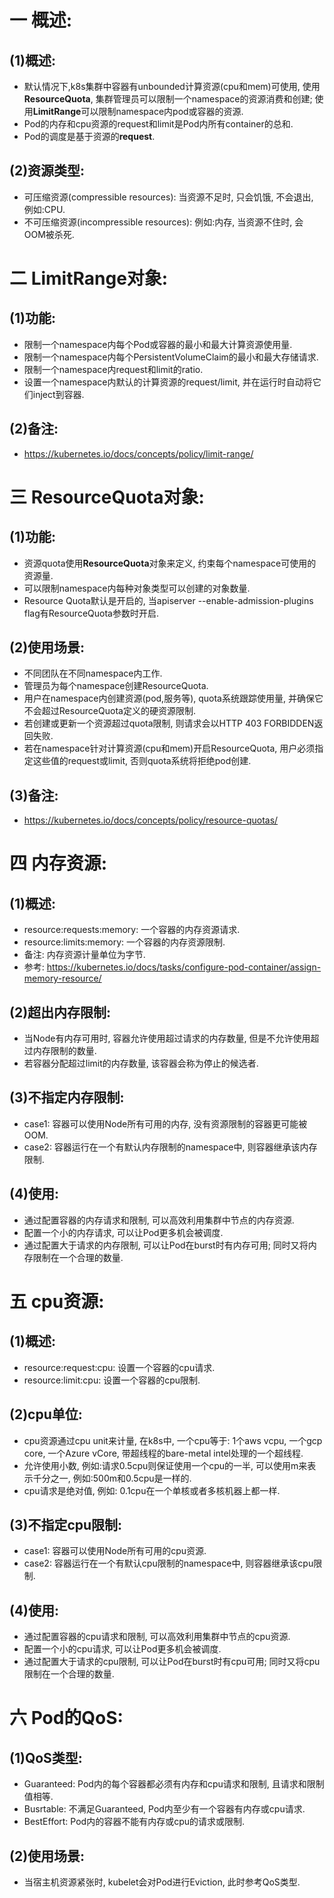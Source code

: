 # 一 概述:
## (1)概述:
- 默认情况下,k8s集群中容器有unbounded计算资源(cpu和mem)可使用, 使用**ResourceQuota**, 集群管理员可以限制一个namespace的资源消费和创建; 使用**LimitRange**可以限制namespace内pod或容器的资源.
- Pod的内存和cpu资源的request和limit是Pod内所有container的总和.
- Pod的调度是基于资源的**request**.

## (2)资源类型:
- 可压缩资源(compressible resources): 当资源不足时, 只会饥饿, 不会退出, 例如:CPU.
- 不可压缩资源(incompressible resources): 例如:内存, 当资源不住时, 会OOM被杀死.

# 二 LimitRange对象:
## (1)功能:
- 限制一个namespace内每个Pod或容器的最小和最大计算资源使用量.
- 限制一个namespace内每个PersistentVolumeClaim的最小和最大存储请求.
- 限制一个namespace内request和limit的ratio.
- 设置一个namespace内默认的计算资源的request/limit, 并在运行时自动将它们inject到容器.

## (2)备注:
- https://kubernetes.io/docs/concepts/policy/limit-range/

# 三 ResourceQuota对象:
## (1)功能:
- 资源quota使用**ResourceQuota**对象来定义, 约束每个namespace可使用的资源量.
- 可以限制namespace内每种对象类型可以创建的对象数量.
- Resource Quota默认是开启的, 当apiserver --enable-admission-plugins flag有ResourceQuota参数时开启.

## (2)使用场景:
- 不同团队在不同namespace内工作.
- 管理员为每个namespace创建ResourceQuota.
- 用户在namespace内创建资源(pod,服务等), quota系统跟踪使用量, 并确保它不会超过ResourceQuota定义的硬资源限制.
- 若创建或更新一个资源超过quota限制, 则请求会以HTTP 403 FORBIDDEN返回失败.
- 若在namespace针对计算资源(cpu和mem)开启ResourceQuota, 用户必须指定这些值的request或limit, 否则quota系统将拒绝pod创建.

## (3)备注:
- https://kubernetes.io/docs/concepts/policy/resource-quotas/

# 四 内存资源:
## (1)概述:
- resource:requests:memory: 一个容器的内存资源请求.
- resource:limits:memory: 一个容器的内存资源限制.
- 备注: 内存资源计量单位为字节.
- 参考: https://kubernetes.io/docs/tasks/configure-pod-container/assign-memory-resource/

## (2)超出内存限制:
- 当Node有内存可用时, 容器允许使用超过请求的内存数量, 但是不允许使用超过内存限制的数量.
- 若容器分配超过limit的内存数量, 该容器会称为停止的候选者.

## (3)不指定内存限制:
- case1: 容器可以使用Node所有可用的内存, 没有资源限制的容器更可能被OOM.
- case2: 容器运行在一个有默认内存限制的namespace中, 则容器继承该内存限制.

## (4)使用:
- 通过配置容器的内存请求和限制, 可以高效利用集群中节点的内存资源.
- 配置一个小的内存请求, 可以让Pod更多机会被调度.
- 通过配置大于请求的内存限制, 可以让Pod在burst时有内存可用; 同时又将内存限制在一个合理的数量.

# 五 cpu资源:
## (1)概述:
- resource:request:cpu: 设置一个容器的cpu请求.
- resource:limit:cpu: 设置一个容器的cpu限制.

## (2)cpu单位:
- cpu资源通过cpu unit来计量, 在k8s中, 一个cpu等于: 1个aws vcpu, 一个gcp core, 一个Azure vCore, 带超线程的bare-metal intel处理的一个超线程.
- 允许使用小数, 例如:请求0.5cpu则保证使用一个cpu的一半, 可以使用m来表示千分之一, 例如:500m和0.5cpu是一样的.
- cpu请求是绝对值, 例如: 0.1cpu在一个单核或者多核机器上都一样.

## (3)不指定cpu限制:
- case1: 容器可以使用Node所有可用的cpu资源.
- case2: 容器运行在一个有默认cpu限制的namespace中, 则容器继承该cpu限制.

## (4)使用:
- 通过配置容器的cpu请求和限制, 可以高效利用集群中节点的cpu资源.
- 配置一个小的cpu请求, 可以让Pod更多机会被调度.
- 通过配置大于请求的cpu限制, 可以让Pod在burst时有cpu可用; 同时又将cpu限制在一个合理的数量.

# 六 Pod的QoS:
## (1)QoS类型:
- Guaranteed: Pod内的每个容器都必须有内存和cpu请求和限制, 且请求和限制值相等.
- Busrtable: 不满足Guaranteed, Pod内至少有一个容器有内存或cpu请求.
- BestEffort: Pod内的容器不能有内存或cpu的请求或限制.

## (2)使用场景:
- 当宿主机资源紧张时, kubelet会对Pod进行Eviction, 此时参考QoS类型.
